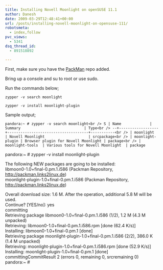 ```yaml
---
title: Installing Novell Moonlight on openSUSE 11.1
author: Danesh
date: 2009-03-29T12:48:41+00:00
url: /posts/installing-novell-moonlight-on-opensuse-111/
robotsmeta:
  - index,follow
pvc_views:
  - 5341
dsq_thread_id:
  - 891518892

---
```

First, make sure you have the [PackMan][1] repo added.

Bring up a console and su to root or use sudo.

Run the commands below;

`zypper -v search moonlight`

`zypper -v install moonlight-plugin`

Sample output;

`pandora:~ # zypper -v search moonlight<br />
S | Name             | Summary                             | Type<br />
--+------------------+-------------------------------------+-----------<br />
| moonlight        | Novell Moonlight                    | srcpackage<br />
| moonlight-plugin | Browser plugin for Novell Moonlight | package<br />
| moonlight-tools  | Various tools for Novell Moonlight  | package` 

pandora:~ # zypper -v install moonlight-plugin

The following NEW packages are going to be installed:  
libmoon0-1.0+final-0.pm.1.i586 (Packman Repository, http://packman.links2linux.de)  
moonlight-plugin-1.0+final-0.pm.1.i586 (Packman Repository, http://packman.links2linux.de)

Overall download size: 1.6 M. After the operation, additional 5.8 M will be used.  
Continue? [YES/no]: yes  
committing  
Retrieving package libmoon0-1.0+final-0.pm.1.i586 (1/2), 1.2 M (4.3 M unpacked)  
Retrieving: libmoon0-1.0+final-0.pm.1.i586.rpm [done (62.4 K/s)]  
Installing: libmoon0-1.0+final-0.pm.1 [done]  
Retrieving package moonlight-plugin-1.0+final-0.pm.1.i586 (2/2), 386.0 K (1.4 M unpacked)  
Retrieving: moonlight-plugin-1.0+final-0.pm.1.i586.rpm [done (52.9 K/s)]  
Installing: moonlight-plugin-1.0+final-0.pm.1 [done]  
committingCommitResult 2 (errors 0, remaining 0, srcremaining 0)  
pandora:~ #

 [1]: http://packman.links2linux.org/